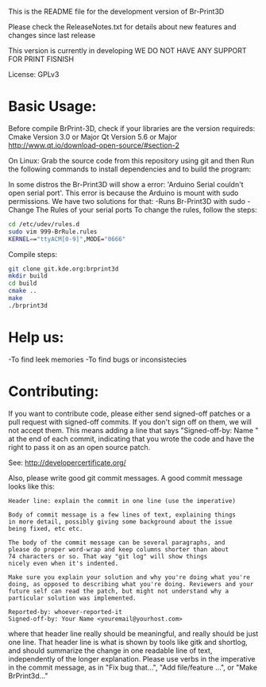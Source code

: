 This is the README file for the development version of Br-Print3D

Please check the ReleaseNotes.txt for details about new features and
changes since last release

This version is currently in developing
WE DO NOT HAVE ANY SUPPORT FOR PRINT FISNISH

License: GPLv3

Basic Usage:
============
Before compile BrPrint-3D, check if your libraries are the version
requireds:
Cmake Version 3.0 or Major
Qt Version 5.6 or Major
http://www.qt.io/download-open-source/#section-2

On Linux:
Grab the source code from this repository using git and then
Run the following commands to install dependencies and to build the program:

In some distros the Br-Print3D will show a error: 'Arduino Serial couldn't open
serial port'.
This error is because the Arduino is mount with sudo permissions. We have two solutions for that:
-Runs Br-Print3D with sudo 
-Change The Rules of your serial ports
To change the rules, follow the steps:
```sh
cd /etc/udev/rules.d
sudo vim 999-BrRule.rules
KERNEL=="ttyACM[0-9]",MODE="0666"
```

Compile steps:
```sh
git clone git.kde.org:brprint3d
mkdir build
cd build
cmake ..
make
./brprint3d
```
Help us:
========
-To find leek memories
-To find bugs or inconsistecies

Contributing:
=============

If you want to contribute code, please either send signed-off patches or
a pull request with signed-off commits.  If you don't sign off on them,
we will not accept them. This means adding a line that says
"Signed-off-by: Name <email>" at the end of each commit, indicating that
you wrote the code and have the right to pass it on as an open source
patch.

See: http://developercertificate.org/

Also, please write good git commit messages.  A good commit message
looks like this:

	Header line: explain the commit in one line (use the imperative)

	Body of commit message is a few lines of text, explaining things
	in more detail, possibly giving some background about the issue
	being fixed, etc etc.

	The body of the commit message can be several paragraphs, and
	please do proper word-wrap and keep columns shorter than about
	74 characters or so. That way "git log" will show things
	nicely even when it's indented.

	Make sure you explain your solution and why you're doing what you're
	doing, as opposed to describing what you're doing. Reviewers and your
	future self can read the patch, but might not understand why a
	particular solution was implemented.

	Reported-by: whoever-reported-it
	Signed-off-by: Your Name <youremail@yourhost.com>

where that header line really should be meaningful, and really should be
just one line.  That header line is what is shown by tools like gitk and
shortlog, and should summarize the change in one readable line of text,
independently of the longer explanation. Please use verbs in the
imperative in the commit message, as in "Fix bug that...", "Add
file/feature ...", or "Make BrPrint3d..."

